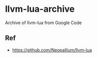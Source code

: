 # llvm-lua-archive
Archive of llvm-lua from Google Code  

## Ref  
* https://github.com/Neopallium/llvm-lua   

